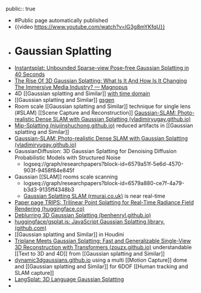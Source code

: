 public:: true

- #Public page automatically published
- {{video https://www.youtube.com/watch?v=lG3g8mYKfqU}}
- # Gaussian Splatting
- [Instantsplat: Unbounded Sparse-view Pose-free Gaussian Splatting in 40 Seconds](https://instantsplat.github.io/)
- [The Rise Of 3D Gaussian Splatting: What Is It And How Is It Changing The Immersive Media Industry? — Magnopus](https://www.magnopus.com/blog/the-rise-of-3d-gaussian-splatting)
- 4D [[Gaussian splatting and Similar]] [with time domain](https://github.com/hustvl/4DGaussians)
- [[Gaussian splatting and Similar]] [gsgen](https://github.com/gsgen3d/gsgen)
- Room scale [[Gaussian splatting and Similar]] technique for single lens (#SLAM) [[Scene Capture and Reconstruction]]  [Gaussian-SLAM: Photo-realistic Dense SLAM with Gaussian Splatting (vladimiryugay.github.io)](https://vladimiryugay.github.io/gaussian_slam/)
- [Mip-Splatting (niujinshuchong.github.io)](https://niujinshuchong.github.io/mip-splatting/) reduced artifacts in [[Gaussian splatting and Similar]]
- [Gaussian-SLAM: Photo-realistic Dense SLAM with Gaussian Splatting (vladimiryugay.github.io)](https://vladimiryugay.github.io/gaussian_slam/)
- GaussianDiffusion: 3D Gaussian Splatting for Denoising Diffusion Probabilistic Models with Structured Noise
	- logseq://graph/researchpapers?block-id=6579a51f-5e6d-4570-903f-9458f84e845f
- Gaussian [[SLAM]] rooms scale scanning
	- logseq://graph/researchpapers?block-id=6579a880-ce7f-4a79-b3d3-9135ff4348b3
	- [Gaussian Splatting SLAM (rmurai.co.uk)](https://rmurai.co.uk/projects/GaussianSplattingSLAM/)  is near real-time
- [Paper page TRIPS: Trilinear Point Splatting for Real-Time Radiance Field Rendering (huggingface.co)](https://huggingface.co/papers/2401.06003)
- [Deblurring 3D Gaussian Splatting (benhenryl.github.io)](https://benhenryl.github.io/Deblurring-3D-Gaussian-Splatting/)
- [huggingface/gsplat.js: JavaScript Gaussian Splatting library. (github.com)](https://github.com/huggingface/gsplat.js/)
- [[Gaussian splatting and Similar]] in Houdini
- [Triplane Meets Gaussian Splatting: Fast and Generalizable Single-View 3D Reconstruction with Transformers (zouzx.github.io)](https://zouzx.github.io/TriplaneGaussian/) understandable [[Text to 3D and 4D]] from [[Gaussian splatting and Similar]]
- [dynamic3dgaussians.github.io](https://dynamic3dgaussians.github.io/) using a multi [[Motion Capture]] dome and [[Gaussian splatting and Similar]] for 6DOF [[Human tracking and SLAM capture]]
- [LangSplat: 3D Language Gaussian Splatting](https://langsplat.github.io/)
-